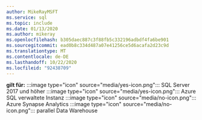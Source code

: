 ```yaml
---
author: MikeRayMSFT
ms.service: sql
ms.topic: include
ms.date: 01/13/2020
ms.author: mikeray
ms.openlocfilehash: b305daec887c3f88fb5c332196adbdf4fa6be901
ms.sourcegitcommit: ead0b8c334d487a07e41256ce5d6acafa2d23c9d
ms.translationtype: MT
ms.contentlocale: de-DE
ms.lasthandoff: 10/22/2020
ms.locfileid: "92438709"
---
```

<Token>**gilt für:** :::image type="icon" source="media/yes-icon.png"::: SQL Server 2017 und höher :::image type="icon" source="media/yes-icon.png"::: Azure SQL verwaltete Instanz :::image type="icon" source="media/no-icon.png"::: Azure Synapse Analytics :::image type="icon" source="media/no-icon.png"::: parallel Data Warehouse </Token>
